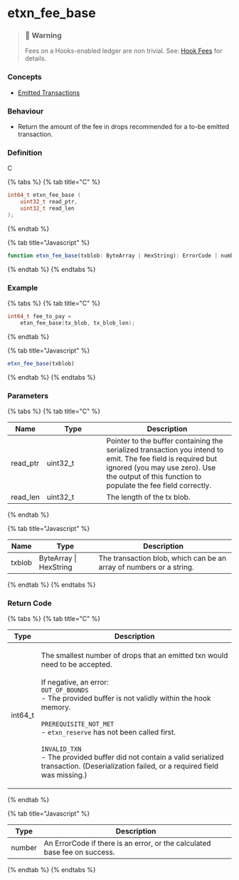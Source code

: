 # etxn\_fee\_base

> ### 🚧 Warning
>
> Fees on a Hooks-enabled ledger are non trivial. See: [Hook Fees](../../../concepts/hook-fees.md) for details.

### Concepts

* [Emitted Transactions](../../../concepts/emitted-transactions.md)

### Behaviour

* Return the amount of the fee in drops recommended for a to-be emitted transaction.

### Definition

C

{% tabs %}
{% tab title="C" %}
```c
int64_t etxn_fee_base (
    uint32_t read_ptr,
  	uint32_t read_len
);
```


{% endtab %}

{% tab title="Javascript" %}
```javascript
function etxn_fee_base(txblob: ByteArray | HexString): ErrorCode | number
```
{% endtab %}
{% endtabs %}



### Example

{% tabs %}
{% tab title="C" %}
```c
int64_t fee_to_pay =
    etxn_fee_base(tx_blob, tx_blob_len);
```


{% endtab %}

{% tab title="Javascript" %}
```javascript
etxn_fee_base(txblob)
```
{% endtab %}
{% endtabs %}



### Parameters

{% tabs %}
{% tab title="C" %}
<table><thead><tr><th>Name</th><th width="118">Type</th><th>Description</th></tr></thead><tbody><tr><td>read_ptr</td><td>uint32_t</td><td>Pointer to the buffer containing the serialized transaction you intend to emit. The fee field is required but ignored (you may use zero). Use the output of this function to populate the fee field correctly.</td></tr><tr><td>read_len</td><td>uint32_t</td><td>The length of the tx blob.</td></tr></tbody></table>


{% endtab %}

{% tab title="Javascript" %}


<table><thead><tr><th>Name</th><th width="118">Type</th><th>Description</th></tr></thead><tbody><tr><td>txblob</td><td>ByteArray | HexString</td><td>The transaction blob, which can be an array of numbers or a string.</td></tr></tbody></table>
{% endtab %}
{% endtabs %}



### Return Code

{% tabs %}
{% tab title="C" %}


| Type     | Description                                                                                                                                                                                                                                                                                                                                                                                                                                                                           |
| -------- | ------------------------------------------------------------------------------------------------------------------------------------------------------------------------------------------------------------------------------------------------------------------------------------------------------------------------------------------------------------------------------------------------------------------------------------------------------------------------------------- |
| int64\_t | <p>The smallest number of drops that an emitted txn would need to be accepted.<br><br>If negative, an error:<br><code>OUT_OF_BOUNDS</code><br>- The provided buffer is not validly within the hook memory.<br><br><code>PREREQUISITE_NOT_MET</code><br>- <code>etxn_reserve</code> has not been called first.<br><br><code>INVALID_TXN</code><br>- The provided buffer did not contain a valid serialized transaction. (Deserialization failed, or a required field was missing.)</p> |
{% endtab %}

{% tab title="Javascript" %}


| Type   | Description                                                               |
| ------ | ------------------------------------------------------------------------- |
| number | An ErrorCode if there is an error, or the calculated base fee on success. |
{% endtab %}
{% endtabs %}

